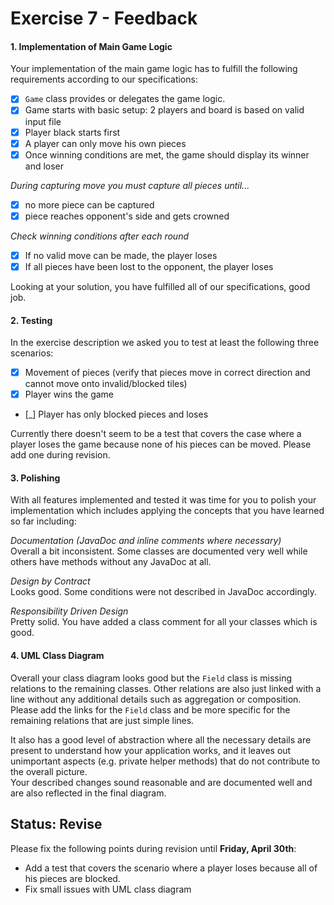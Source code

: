 # Exercise 7 - Feedback

#### 1. Implementation of Main Game Logic
Your implementation of the main game logic has to fulfill the following requirements according to our specifications:  
- [X] `Game` class provides or delegates the game logic.  
- [X] Game starts with basic setup: 2 players and board is based on valid input file  
- [X] Player black starts first  
- [X] A player can only move his own pieces  
- [X] Once winning conditions are met, the game should display its winner and loser 

*During capturing move you must capture all pieces until...* 
- [X] no more piece can be captured  
- [X] piece reaches opponent's side and gets crowned  

*Check winning conditions after each round*  
- [X] If no valid move can be made, the player loses  
- [X] If all pieces have been lost to the opponent, the player loses  
 
Looking at your solution, you have fulfilled all of our specifications, good job.


#### 2. Testing
In the exercise description we asked you to test at least the following three scenarios:  
- [X] Movement of pieces (verify that pieces move in correct direction and cannot move onto invalid/blocked tiles)  
- [X] Player wins the game  
- [_] Player has only blocked pieces and loses  

Currently there doesn't seem to be a test that covers the case where a player loses the game because none of his pieces
can be moved. Please add one during revision.


#### 3. Polishing
With all features implemented and tested it was time for you to polish your implementation which includes applying the
concepts that you have learned so far including:

*Documentation (JavaDoc and inline comments where necessary)*  
Overall a bit inconsistent. Some classes are documented very well while others have methods without any JavaDoc at all.

*Design by Contract*  
Looks good. Some conditions were not described in JavaDoc accordingly.

*Responsibility Driven Design*  
Pretty solid. You have added a class comment for all your classes which is good.


#### 4. UML Class Diagram
Overall your class diagram looks good but the `Field` class is missing relations to the remaining classes. Other
relations are also just linked with a line without any additional details such as aggregation or composition.
Please add the links for the `Field` class and be more specific for the remaining relations that are just simple lines.

It also has a good level of abstraction where all the necessary details are present to understand how your application
works, and it leaves out unimportant aspects (e.g. private helper methods) that do not contribute to the overall picture.  
Your described changes sound reasonable and are documented well and are also reflected in the final diagram.


## Status: Revise
Please fix the following points during revision until **Friday, April 30th**:
- Add a test that covers the scenario where a player loses because all of his pieces are blocked.
- Fix small issues with UML class diagram
